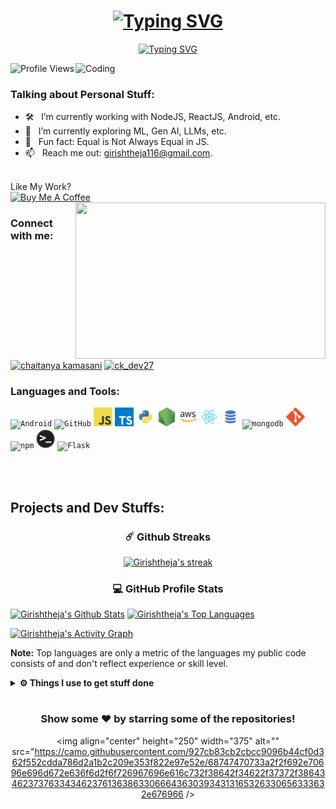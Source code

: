 

<!--
**Girishtheja/Girishtheja** is a ✨ _special_ ✨ repository because its `README.md` (this file) appears on your GitHub profile.

Here are some ideas to get you started:

- 🔭 I’m currently working on ...
- 🌱 I’m currently learning ...
- 👯 I’m looking to collaborate on ...
- 🤔 I’m looking for help with ...
- 💬 Ask me about ...
- 📫 How to reach me: ...
- 😄 Pronouns: ...
- ⚡ Fun fact: ...
-->
<!-- [![MasterHead](https://1.bp.blogspot.com/-7A4WynwLsMw/XbBpCXG8fHI/AAAAAAAAMt4/uOa1bpLskYgrwGbllhSu2SDj_Mig8SXJQCLcBGAsYHQ/s1600/2000_600px.gif)](https://rishavchanda.io) -->
<h1 align="center">
<a href="https://git.io/typing-svg"><img src="https://readme-typing-svg.demolab.com?font=Fira+Code&size=24&duration=2500&pause=1000&color=72F700&center=true&vCenter=true&width=500&height=60&lines=Hello+There!%2C+Girish+here...;Glad+you+are+here!" alt="Typing SVG" /></a>
</h1>
<p align="center">
 <!--  <a href="https://git.io/typing-svg"><img src="https://readme-typing-svg.demolab.com?font=Fira+Code&pause=1000&width=435&lines=Aspiring+full-stack-developer!" alt="Typing SVG" /></a> -->
<a href="https://git.io/typing-svg"><img src="https://readme-typing-svg.demolab.com?font=Fira+Code&duration=2500&pause=1000&color=F70C0C&center=true&width=500&height=60&lines=Aspiring+full-stack-developer!;Exploring+deep+learning+and+AI!!" alt="Typing SVG" /></a>
</p>
<img align="left" alt="Profile Views" src="https://komarev.com/ghpvc/?username=Girishtheja">
<img align="right" alt="Coding" width="400" src="https://camo.githubusercontent.com/cae12fddd9d6982901d82580bdf321d81fb299141098ca1c2d4891870827bf17/68747470733a2f2f6d69726f2e6d656469756d2e636f6d2f6d61782f313336302f302a37513379765349765f7430696f4a2d5a2e676966">
<br>
<!-- <p align="left"> <img src="https://komarev.com/ghpvc/?username=devchaitanya&label=Profile%20views&color=0e75b6&style=flat" alt="devchaitanya" /> </p> -->

<!-- <p align="left"> <a href="https://twitter.com/ck_dev27" target="blank"><img src="https://img.shields.io/twitter/follow/ck_dev27?logo=twitter&style=for-the-badge" alt="ck_dev27" /></a> </p> -->

<!--- 💬 &nbsp; Ask me anything [here](https://github.com/iampavangandhi/iampavangandhi/issues/2)! I am happy to help.--->
### Talking about Personal Stuff:

- 🛠 &nbsp; I’m currently working with NodeJS, ReactJS, Android, etc.
- 🚀 &nbsp; I’m currently exploring ML, Gen AI, LLMs, etc.
- 👾 &nbsp; Fun fact: Equal is Not Always Equal in JS.
- 📫 &nbsp; Reach me out: girishtheja116@gmail.com.

<br>
Like My Work?
<br>
<a href="https://www.buymeacoffee.com/girishtheja" target="_blank"><img src="https://cdn.buymeacoffee.com/buttons/v2/default-yellow.png" alt="Buy Me A Coffee" height="60px" width="217px" ></a>

<img align="right" height="250" width="400" alt="" src="https://raw.githubusercontent.com/iampavangandhi/iampavangandhi/master/gifs/coder.gif" />
<h3 align="left">Connect with me:</h3>
<p align="left">
 <a href="https://www.linkedin.com/in/girish-theja" target="blank"><img align="center" src="https://raw.githubusercontent.com/rahuldkjain/github-profile-readme-generator/master/src/images/icons/Social/linked-in-alt.svg" alt="chaitanya kamasani" height="30" width="40" /></a>
<a href="https://twitter.com/girish_thej?s=08" target="blank"><img align="center" src="https://raw.githubusercontent.com/rahuldkjain/github-profile-readme-generator/master/src/images/icons/Social/twitter.svg" alt="ck_dev27" height="30" width="40" /></a>
<!-- <a href="https://instagram.com/" target="blank"><img align="center" src="https://raw.githubusercontent.com/rahuldkjain/github-profile-readme-generator/master/src/images/icons/Social/instagram.svg" alt="chaitanya_krishhna" height="30" width="40" /></a> -->
</p>

### Languages and Tools:
<code><img title="Android" height="30" src="https://github.com/zumrudu-anka/zumrudu-anka/blob/master/images/android.svg"></code>
<code><img title="GitHub" height="30" src="https://github.com/zumrudu-anka/zumrudu-anka/blob/master/images/github.svg"></code>
<code><img height="30" src="https://raw.githubusercontent.com/github/explore/80688e429a7d4ef2fca1e82350fe8e3517d3494d/topics/javascript/javascript.png" alt="javascript"></code>
<code><img height="30" src="https://raw.githubusercontent.com/github/explore/80688e429a7d4ef2fca1e82350fe8e3517d3494d/topics/typescript/typescript.png" alt="typescript"></code>
<code><img height="30" src="https://raw.githubusercontent.com/github/explore/80688e429a7d4ef2fca1e82350fe8e3517d3494d/topics/python/python.png" alt="python"></code>
<code><img height="30" src="https://raw.githubusercontent.com/github/explore/80688e429a7d4ef2fca1e82350fe8e3517d3494d/topics/nodejs/nodejs.png" alt="nodejs"></code>
<code><img height="30" src="https://raw.githubusercontent.com/github/explore/80688e429a7d4ef2fca1e82350fe8e3517d3494d/topics/aws/aws.png" alt="aws"></code>
<code><img height="30" src="https://raw.githubusercontent.com/github/explore/80688e429a7d4ef2fca1e82350fe8e3517d3494d/topics/react/react.png" alt="react"></code>
<code><img height="30" src="https://raw.githubusercontent.com/github/explore/80688e429a7d4ef2fca1e82350fe8e3517d3494d/topics/sql/sql.png" alt="sql"></code>
<code><img height="30" src="https://encrypted-tbn0.gstatic.com/images?q=tbn%3AANd9GcSTTzPAw-55ssm1Im594xYZ9eRQu2JylrkYLg&usqp=CAU" alt="mongodb"></code>
<code><img height="30" src="https://raw.githubusercontent.com/devicons/devicon/master/icons/git/git-original.svg" alt="git"></code>
<code><img title="npm" height="30" src="https://github.com/zumrudu-anka/zumrudu-anka/blob/master/images/npm.svg"></code>
<code><img height="30" src="https://raw.githubusercontent.com/github/explore/80688e429a7d4ef2fca1e82350fe8e3517d3494d/topics/terminal/terminal.png" alt="terminal"></code>
<code><img title="Flask" height="30" src="https://github.com/zumrudu-anka/zumrudu-anka/blob/master/images/flask.png"></code>
<!--
<h3 align="left">Languages and Tools:</h3>
<p align="left"><a href="https://www.python.org" target="_blank" rel="noreferrer"> <img src="https://raw.githubusercontent.com/devicons/devicon/master/icons/python/python-original.svg" alt="python" width="40" height="40"/> </a>  <a href="https://git-scm.com/" target="_blank" rel="noreferrer"> <img src="https://raw.githubusercontent.com/devicons/devicon/master/icons/git/git-original.svg" alt="git" width="40" height="40"/> </a>  <a href="https://www.arduino.cc/" target="_blank" rel="noreferrer"> <img src="https://cdn.worldvectorlogo.com/logos/arduino-1.svg" alt="arduino" width="40" height="40"/> </a>   <a href="https://www.cprogramming.com/" target="_blank" rel="noreferrer"> <img src="https://raw.githubusercontent.com/devicons/devicon/master/icons/c/c-original.svg" alt="c" width="40" height="40"/> </a>  <a href="https://www.w3schools.com/cpp/" target="_blank" rel="noreferrer"> <img src="https://raw.githubusercontent.com/devicons/devicon/master/icons/cplusplus/cplusplus-original.svg" alt="cplusplus" width="40" height="40"/> </a>      <a href="https://www.java.com" target="_blank" rel="noreferrer"> <img src="https://raw.githubusercontent.com/devicons/devicon/master/icons/java/java-original.svg" alt="java" width="40" height="40"/> </a>    <a href="https://www.linux.org/" target="_blank" rel="noreferrer"> <img src="https://raw.githubusercontent.com/devicons/devicon/master/icons/linux/linux-original.svg" alt="linux" width="40" height="40"/> </a>  <a href="https://www.mathworks.com/" target="_blank" rel="noreferrer"> <img src="https://upload.wikimedia.org/wikipedia/commons/2/21/Matlab_Logo.png" alt="matlab" width="40" height="40"/> </a>  <a href="https://www.mysql.com/" target="_blank" rel="noreferrer"> <img src="https://raw.githubusercontent.com/devicons/devicon/master/icons/mysql/mysql-original-wordmark.svg" alt="mysql" width="40" height="40"/> </a>  <a href="https://www.oracle.com/" target="_blank" rel="noreferrer"> <img src="https://raw.githubusercontent.com/devicons/devicon/master/icons/oracle/oracle-original.svg" alt="oracle" width="40" height="40"/> </a>  <a href="https://www.photoshop.com/en" target="_blank" rel="noreferrer"> <img src="https://raw.githubusercontent.com/devicons/devicon/master/icons/photoshop/photoshop-line.svg" alt="photoshop" width="40" height="40"/> </a>  <a href="https://www.postgresql.org" target="_blank" rel="noreferrer"> <img src="https://raw.githubusercontent.com/devicons/devicon/master/icons/postgresql/postgresql-original-wordmark.svg" alt="postgresql" width="40" height="40"/> </a>  <a href="https://reactjs.org/" target="_blank" rel="noreferrer">  </p>
-->
<br>
<br>
<h2>Projects and Dev Stuffs:</h2>

<h3 align="center">☄️ Github Streaks</h3>

<!-- GitHub Readme Streak Stats - https://github.com/Girishtheja/github-readme-streak-stats -->
<p align="center">
  <a href="https://github.com/Girishtheja/github-readme-streak-stats">
    <img title="🔥 Get streak stats for your profile at git.io/streak-stats" alt="Girishtheja's streak" src="https://streak-stats.demolab.com/?user=Girishtheja&theme=monokai-metallian&hide_border=true" width="500px"/>
  </a>
</p>

<h3 align="center">💻 GitHub Profile Stats</h3>

  
<a href="https://github.com/Girishtheja/github-readme-stats"><img alt="Girishtheja's Github Stats" src="https://github-readme-stats.vercel.app/api/?username=Girishtheja&show_icons=true&include_all_commits=true&count_private=true&theme=react&hide_border=true&bg_color=1F222E&title_color=F85D7F&icon_color=F8D866" height="192px"/></a>
<a href="https://github.com/Girishtheja/github-readme-stats"><img alt="Girishtheja's Top Languages" src="https://github-readme-stats.vercel.app/api/top-langs/?username=Girishtheja&langs_count=8&layout=compact&theme=react&hide_border=true&bg_color=1F222E&title_color=F85D7F&icon_color=F8D866&hide=Jupyter%20Notebook,Roff" height="192px" width="500px"/></a>
<br/>

<a href="https://github.com/Girishtheja/github-readme-activity-graph"><img alt="Girishtheja's Activity Graph" src="https://github-readme-activity-graph.vercel.app/graph/?username=Girishtheja&bg_color=1F222E&color=F8D866&line=F85D7F&point=FFFFFF&hide_border=true" /></a>

<b>Note:</b> Top languages are only a metric of the languages my public code consists of and don't reflect experience or skill level.

<details>
  <br />
  <summary><b>⚙️ Things I use to get stuff done</b></summary>
  	<ul>
  	    <li><b>OS:</b> ubuntu </li>
	    <li><b>Laptop: </b> MSI GL65 LEOPORD</li>
  	    <li><b>Browser: </b> Chrome & Brave</li>
	    <li><b>Terminal: </b> ZSH: Oh My Zsh (PowerLevel10k)</li>
	    <li><b>Code Editor:</b> VSCode - The best editor out there</li>
 	    <li><b>Other Tools:</b> Postman, Notion </li>
	    <li><b>To Stay Updated:</b> Twitter, Product Hunt and Hacker News</li>
	</ul>
</details>

#

<div align="center">

### Show some ❤️ by starring some of the repositories!
<img align="center" height="250" width="375" alt="" src="https://camo.githubusercontent.com/927cb83cb2cbcc9096b44cf0d362f552cdda786d2a1b2c209e353f822e97e52e/68747470733a2f2f692e70696e696d672e636f6d2f6f726967696e616c732f38642f34622f37372f38643462373763343462376136386330666436303934313165326330656333632e676966 />
</div>

